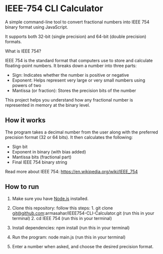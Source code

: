
# IEEE-754 CLI Calculator 

A simple command-line tool to convert fractional numbers into IEEE 754 binary format using JavaScript.

It supports both 32-bit (single precision) and 64-bit (double precision) formats.

What is IEEE 754?

IEEE 754 is the standard format that computers use to store and calculate floating-point numbers. It breaks down a number into three parts:

- Sign: Indicates whether the number is positive or negative
- Exponent: Helps represent very large or very small numbers using powers of two
- Mantissa (or fraction):  Stores the precision bits of the number

This project helps you understand how any fractional number is represented in memory at the binary level.

## How it works

The program takes a decimal number from the user along with the preferred precision format (32 or 64 bits). It then calculates the following:

- Sign bit
- Exponent in binary (with bias added)
- Mantissa bits (fractional part)
- Final IEEE 754 binary string

Read more about IEEE 754: https://en.wikipedia.org/wiki/IEEE_754


## How to run

1. Make sure you have [Node.js](https://nodejs.org/) installed.

2. Clone this repository:
    follow this steps: 
        1. git clone git@github.com:armasahar/IEEE754-CLI-Calculator.git (run this in your terminal)
        2. cd IEEE 754 (run this in your terminal)

3. Install dependencies:
    npm install (run this in your terminal)

4. Run the program:
    node main.js (run this in your terminal)

5. Enter a number when asked, and choose the desired precision format.
